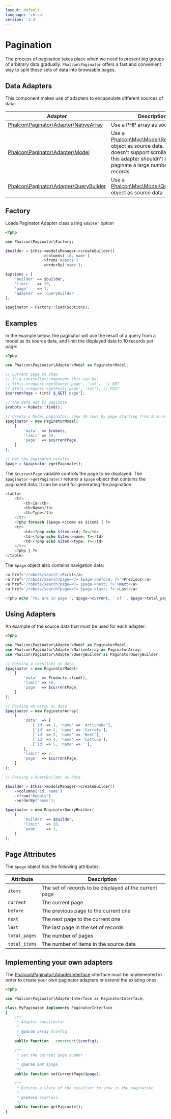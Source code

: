 ```yaml
---
layout: default
language: 'zh-cn'
version: '3.4'
---
```


<a name='overview'></a>

# Pagination

The process of pagination takes place when we need to present big groups of arbitrary data gradually. `Phalcon\Paginator` offers a fast and convenient way to split these sets of data into browsable pages.

<a name='data-adapters'></a>

## Data Adapters

This component makes use of adapters to encapsulate different sources of data:

| Adapter                                                                                 | Description                                                                                                                                                                                                      |
| --------------------------------------------------------------------------------------- | ---------------------------------------------------------------------------------------------------------------------------------------------------------------------------------------------------------------- |
| [Phalcon\Paginator\Adapter\NativeArray](api/Phalcon_Paginator)   | Use a PHP array as source data                                                                                                                                                                                   |
| [Phalcon\Paginator\Adapter\Model](api/Phalcon_Paginator)               | Use a [Phalcon\Mvc\Model\Resultset](api/Phalcon_Mvc_Model_Resultset) object as source data. Since PDO doesn't support scrollable cursors this adapter shouldn't be used to paginate a large number of records |
| [Phalcon\Paginator\Adapter\QueryBuilder](api/Phalcon_Paginator) | Use a [Phalcon\Mvc\Model\Query\Builder](api/Phalcon_Mvc_Model_Query_Builder) object as source data                                                                                                           |

<a name='factory'></a>

## Factory

Loads Paginator Adapter class using `adapter` option

```php
<?php

use Phalcon\Paginator\Factory;

$builder = $this->modelsManager->createBuilder()
                ->columns('id, name')
                ->from('Robots')
                ->orderBy('name');

$options = [
    'builder' => $builder,
    'limit'   => 20,
    'page'    => 1,
    'adapter' => 'queryBuilder',
];

$paginator = Factory::load($options);

```

<a name='examples'></a>

## Examples

In the example below, the paginator will use the result of a query from a model as its source data, and limit the displayed data to 10 records per page:

```php
<?php

use Phalcon\Paginator\Adapter\Model as PaginatorModel;

// Current page to show
// In a controller/component this can be:
// $this->request->getQuery('page', 'int'); // GET
// $this->request->getPost('page', 'int'); // POST
$currentPage = (int) $_GET['page'];

// The data set to paginate
$robots = Robots::find();

// Create a Model paginator, show 10 rows by page starting from $currentPage
$paginator = new PaginatorModel(
    [
        'data'  => $robots,
        'limit' => 10,
        'page'  => $currentPage,
    ]
);

// Get the paginated results
$page = $paginator->getPaginate();
```

The `$currentPage` variable controls the page to be displayed. The `$paginator->getPaginate()` returns a `$page` object that contains the paginated data. It can be used for generating the pagination:

```php
<table>
    <tr>
        <th>Id</th>
        <th>Name</th>
        <th>Type</th>
    </tr>
    <?php foreach ($page->items as $item) { ?>
    <tr>
        <td><?php echo $item->id; ?></td>
        <td><?php echo $item->name; ?></td>
        <td><?php echo $item->type; ?></td>
    </tr>
    <?php } ?>
</table>
```

The `$page` object also contains navigation data:

```php
<a href='/robots/search'>First</a>
<a href='/robots/search?page=<?= $page->before; ?>'>Previous</a>
<a href='/robots/search?page=<?= $page->next; ?>'>Next</a>
<a href='/robots/search?page=<?= $page->last; ?>'>Last</a>

<?php echo 'You are in page ', $page->current, ' of ', $page->total_pages; ?>
```

<a name='using-adapters'></a>

## Using Adapters

An example of the source data that must be used for each adapter:

```php
<?php

use Phalcon\Paginator\Adapter\Model as PaginatorModel;
use Phalcon\Paginator\Adapter\NativeArray as PaginatorArray;
use Phalcon\Paginator\Adapter\QueryBuilder as PaginatorQueryBuilder;

// Passing a resultset as data
$paginator = new PaginatorModel(
    [
        'data'  => Products::find(),
        'limit' => 10,
        'page'  => $currentPage,
    ]
);

// Passing an array as data
$paginator = new PaginatorArray(
    [
        'data'  => [
            ['id' => 1, 'name' => 'Artichoke'],
            ['id' => 2, 'name' => 'Carrots'],
            ['id' => 3, 'name' => 'Beet'],
            ['id' => 4, 'name' => 'Lettuce'],
            ['id' => 5, 'name' => ''],
        ],
        'limit' => 2,
        'page'  => $currentPage,
    ]
);

// Passing a QueryBuilder as data

$builder = $this->modelsManager->createBuilder()
    ->columns('id, name')
    ->from('Robots')
    ->orderBy('name');

$paginator = new PaginatorQueryBuilder(
    [
        'builder' => $builder,
        'limit'   => 20,
        'page'    => 1,
    ]
);
```

<a name='page-attributes'></a>

## Page Attributes

The `$page` object has the following attributes:

| Attribute     | Description                                            |
| ------------- | ------------------------------------------------------ |
| `items`       | The set of records to be displayed at the current page |
| `current`     | The current page                                       |
| `before`      | The previous page to the current one                   |
| `next`        | The next page to the current one                       |
| `last`        | The last page in the set of records                    |
| `total_pages` | The number of pages                                    |
| `total_items` | The number of items in the source data                 |

<a name='custom'></a>

## Implementing your own adapters

The [Phalcon\Paginator\AdapterInterface](api/Phalcon_Paginator) interface must be implemented in order to create your own paginator adapters or extend the existing ones:

```php
<?php

use Phalcon\Paginator\AdapterInterface as PaginatorInterface;

class MyPaginator implements PaginatorInterface
{
    /**
     * Adapter constructor
     *
     * @param array $config
     */
    public function __construct($config);

    /**
     * Set the current page number
     *
     * @param int $page
     */
    public function setCurrentPage($page);

    /**
     * Returns a slice of the resultset to show in the pagination
     *
     * @return stdClass
     */
    public function getPaginate();
}
```